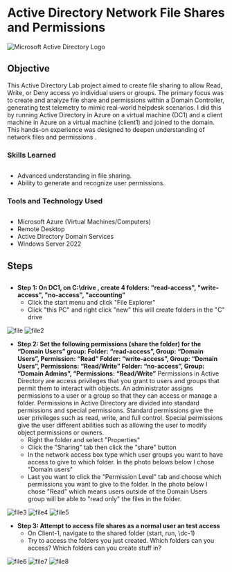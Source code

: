 # Active Directory Network File Shares and Permissions
<img src="https://i.imgur.com/pU5A58S.png" alt="Microsoft Active Directory Logo"/>

## Objective

This Active Directory Lab project aimed to create file sharing to allow Read, Write, or Deny access yo individual users or groups. The primary focus was to create and analyze file share and permissions within a Domain Controller, generating test telemetry to mimic real-world helpdesk scenarios. I did this by running Active Directory in Azure on a virtual machine (DC1) and a client machine in Azure on a virtual machine (client1) and joined to the domain. This hands-on experience was designed to deepen understanding of network files and permissions .

### Skills Learned<h2>

- Advanced understanding in file sharing.
- Ability to generate and recognize user permissions.

### Tools and Technology Used<h2>

  - Microsoft Azure (Virtual Machines/Computers)
  - Remote Desktop
  - Active Directory Domain Services
  - Windows Server 2022
    
## Steps<h2>

* **Step 1: On DC1, on C:\drive , create 4 folders: "read-access", "write-access", "no-access", "accounting"**
  - Click the start menu and click "File Explorer"
  - Click "this PC" and right click "new" this will create folders in the "C" drive
    
![file](https://github.com/TerrellSowell/Active-Directory-File-Share-Permissions/assets/161978506/42253af8-7695-4221-af83-30873257a713)
![file2](https://github.com/TerrellSowell/Active-Directory-File-Share-Permissions/assets/161978506/a7886bd0-c044-443a-8ea4-3a1b1450271b)<p>

* **Step 2: Set the following permissions (share the folder) for the “Domain Users” group:
Folder: “read-access”, Group: “Domain Users”, Permission: “Read”
Folder: “write-access”,  Group: “Domain Users”, Permissions: “Read/Write”
Folder: “no-access”, Group: “Domain Admins”, “Permissions: “Read/Write”**
Permissions in Active Directory are access privileges that you grant to users and groups that permit them to interact with objects. An administrator assigns permissions to a user or a group so that they can access or manage a folder.
Permissions in Active Directory are divided into standard permissions and special permissions. Standard permissions give the user privileges such as read, write, and full control. Special permissions give the user different abilities such as allowing the user to modify object permissions or owners.
  - Right the folder and select "Properties"
  - Click the "Sharing" tab then click the "share" button
  - In the network access box type which user groups you want to have access to give to which folder. In the photo belows below I chose "Domain users"
  - Last you want to click the "Permission Level" tab and choose which permissions you want to give to the folder. In the photo below I chose "Read" which means users outside of the Domain Users group will be able to "read only" the files in the folder.
 
![file3](https://github.com/TerrellSowell/Active-Directory-File-Share-Permissions/assets/161978506/3c1839e5-d5fb-4353-a44b-45f9cd3470d3)
![file4](https://github.com/TerrellSowell/Active-Directory-File-Share-Permissions/assets/161978506/2c16c0ce-0a04-4959-ac80-9e1926dbee12)
![file5](https://github.com/TerrellSowell/Active-Directory-File-Share-Permissions/assets/161978506/52f34a64-9130-4134-a71a-c469bd778002)<p>

* **Step 3: Attempt to access file shares as a normal user an test access**
  - On Client-1, navigate to the shared folder (start, run, \\dc-1)
  - Try to access the folders you just created. Which folders can you access? Which folders can you create stuff in?


![file6](https://github.com/TerrellSowell/Active-Directory-File-Share-Permissions/assets/161978506/b71145c7-9098-450b-85ae-e9718fbeb6b3)
![file7](https://github.com/TerrellSowell/Active-Directory-File-Share-Permissions/assets/161978506/a4262f00-77fa-4405-bba6-52a6b7fffa43)
![file8](https://github.com/TerrellSowell/Active-Directory-File-Share-Permissions/assets/161978506/6bb6dfeb-5fc6-4cbc-9a20-137f04901f74)


